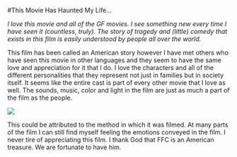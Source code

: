 #This Movie Has Haunted My Life...

*I love this movie and all of the GF movies. I see something new every time I have seen it (countless, truly). The story of tragedy and (little) comedy that exists in this film is easily understood by people all over the world.*

This film has been called an American story however I have met others who have seen this movie in other languages and they seem to have the same love and appreciation for it that I do. I love the characters and all of the different personalities that they represent not just in families but in society itself. It seems like the entire cast is part of every other movie that I love as well. The sounds, music, color and light in the film are just as much a part of the film as the people.

![](https://rukminim1.flixcart.com/image/832/832/keg02a80-0/poster/m/h/f/large-godfather02-large-the-godfather-movie-poster-with-frame-original-imafv4gnkf5crqxg.jpeg?q=70)


This could be attributed to the method in which it was filmed. At many parts of the film I can still find myself feeling the emotions conveyed in the film. I never tire of appreciating this film. I thank God that FFC is an American treasure. We are fortunate to have him.